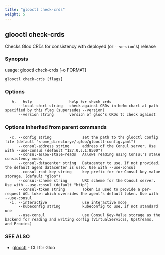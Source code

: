 ```yaml
---
title: "glooctl check-crds"
weight: 5
---
```

## glooctl check-crds

Checks Gloo CRDs for consistency with deployed (or `--version`'s) release

### Synopsis

usage: glooctl check-crds [-o FORMAT]

```
glooctl check-crds [flags]
```

### Options

```
  -h, --help                 help for check-crds
      --local-chart string   check against CRDs in helm chart at path specified by this flag (supersedes --version)
      --version string       version of gloo's CRDs to check against
```

### Options inherited from parent commands

```
  -c, --config string              set the path to the glooctl config file (default "<home_directory>/.gloo/glooctl-config.yaml")
      --consul-address string      address of the Consul server. Use with --use-consul (default "127.0.0.1:8500")
      --consul-allow-stale-reads   Allows reading using Consul's stale consistency mode.
      --consul-datacenter string   Datacenter to use. If not provided, the default agent datacenter is used. Use with --use-consul
      --consul-root-key string     key prefix for for Consul key-value storage. (default "gloo")
      --consul-scheme string       URI scheme for the Consul server. Use with --use-consul (default "http")
      --consul-token string        Token is used to provide a per-request ACL token which overrides the agent's default token. Use with --use-consul
  -i, --interactive                use interactive mode
      --kubeconfig string          kubeconfig to use, if not standard one
      --use-consul                 use Consul Key-Value storage as the backend for reading and writing config (VirtualServices, Upstreams, and Proxies)
```

### SEE ALSO

* [glooctl](../glooctl)	 - CLI for Gloo

